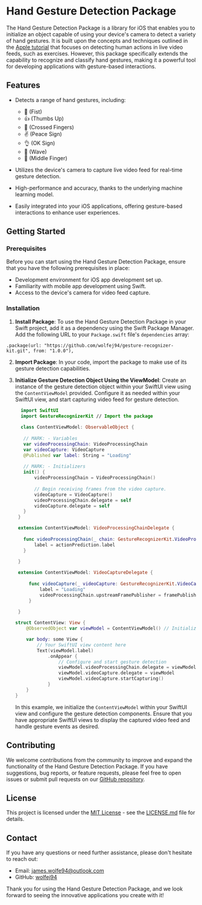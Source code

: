 # Hand Gesture Detection Package

The Hand Gesture Detection Package is a library for iOS that enables you to initialize an object capable of using your device's camera to detect a variety of hand gestures. It is built upon the concepts and techniques outlined in the [Apple tutorial](https://developer.apple.com/documentation/createml/detecting_human_actions_in_a_live_video_feed) that focuses on detecting human actions in live video feeds, such as exercises. However, this package specifically extends the capability to recognize and classify hand gestures, making it a powerful tool for developing applications with gesture-based interactions.

## Features

- Detects a range of hand gestures, including:
  - 👊 (Fist)
  - 👍 (Thumbs Up)
  - 🤞 (Crossed Fingers)
  - ✌️ (Peace Sign)
  - 👌 (OK Sign)
  - 👋 (Wave)
  - 🖕 (Middle Finger)

- Utilizes the device's camera to capture live video feed for real-time gesture detection.
- High-performance and accuracy, thanks to the underlying machine learning model.
- Easily integrated into your iOS applications, offering gesture-based interactions to enhance user experiences.

## Getting Started

### Prerequisites

Before you can start using the Hand Gesture Detection Package, ensure that you have the following prerequisites in place:

- Development environment for iOS app development set up.
- Familiarity with mobile app development using Swift.
- Access to the device's camera for video feed capture.

### Installation

1. **Install Package**: To use the Hand Gesture Detection Package in your Swift project, add it as a dependency using the Swift Package Manager. Add the following URL to your `Package.swift` file's `dependencies` array:

```
.package(url: "https://github.com/wolfej94/gesture-recognizer-kit.git", from: "1.0.0"),
```

2. **Import Package**: In your code, import the package to make use of its gesture detection capabilities.

3. **Initialize Gesture Detection Object Using the ViewModel**: Create an instance of the gesture detection object within your SwiftUI view using the `ContentViewModel` provided. Configure it as needed within your SwiftUI view, and start capturing video feed for gesture detection.

   ```swift
     import SwiftUI
     import GestureRecognizerKit // Import the package
  
     class ContentViewModel: ObservableObject {
      
      // MARK: - Variables
      var videoProcessingChain: VideoProcessingChain
      var videoCapture: VideoCapture
      @Published var label: String = "Loading"
      
      // MARK: - Initializers
      init() {
          videoProcessingChain = VideoProcessingChain()
  
          // Begin receiving frames from the video capture.
          videoCapture = VideoCapture()
          videoProcessingChain.delegate = self
          videoCapture.delegate = self
      }
    }

    extension ContentViewModel: VideoProcessingChainDelegate {
      
      func videoProcessingChain(_ chain: GestureRecognizerKit.VideoProcessingChain, didPredict actionPrediction: GestureRecognizerKit.ActionPrediction, for frames: Int) {
          label = actionPrediction.label
      }
      
    }

    extension ContentViewModel: VideoCaptureDelegate {
        
        func videoCapture(_ videoCapture: GestureRecognizerKit.VideoCapture, didCreate framePublisher: GestureRecognizerKit.FramePublisher) {
            label = "Loading"
            videoProcessingChain.upstreamFramePublisher = framePublisher
        }
        
    }

   struct ContentView: View {
       @ObservedObject var viewModel = ContentViewModel() // Initialize the view model

       var body: some View {
           // Your SwiftUI view content here
           Text(viewModel.label)
               .onAppear {
                   // Configure and start gesture detection
                   viewModel.videoProcessingChain.delegate = viewModel
                   viewModel.videoCapture.delegate = viewModel
                   viewModel.videoCapture.startCapturing()
               }
       }
   }
   ```

   In this example, we initialize the `ContentViewModel` within your SwiftUI view and configure the gesture detection components. Ensure that you have appropriate SwiftUI views to display the captured video feed and handle gesture events as desired.

## Contributing

We welcome contributions from the community to improve and expand the functionality of the Hand Gesture Detection Package. If you have suggestions, bug reports, or feature requests, please feel free to open issues or submit pull requests on our [GitHub repository](https://github.com/wolfej94/gesture-recognizer-kit).

## License

This project is licensed under the [MIT License](https://github.com/wolfej94/Gesture-Recognizer-Kit/blob/main/LICENSE) - see the [LICENSE.md](https://github.com/wolfej94/Gesture-Recognizer-Kit/blob/main/LICENSE) file for details.

## Contact

If you have any questions or need further assistance, please don't hesitate to reach out:

- Email: [james.wolfe94@outlook.com](mailto:james.wolfe94@outlook.com)
- GitHub: [wolfej94](https://github.com/wolfej94)

Thank you for using the Hand Gesture Detection Package, and we look forward to seeing the innovative applications you create with it!
